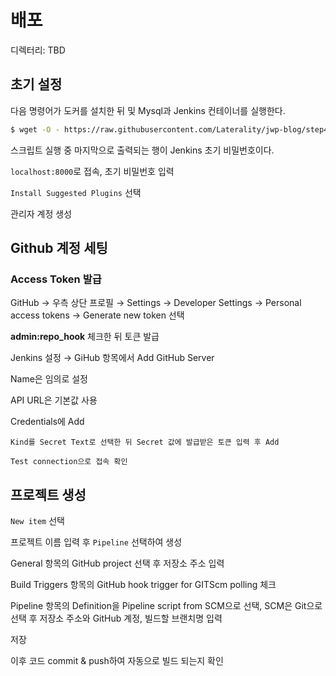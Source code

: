 # 배포

디렉터리: TBD


## 초기 설정

다음 명령어가 도커를 설치한 뒤 및 Mysql과 Jenkins 컨테이너를 실행한다.

```bash
$ wget -O - https://raw.githubusercontent.com/Laterality/jwp-blog/step4/scripts/init.sh | bash
```

스크립트 실행 중 마지막으로 출력되는 행이 Jenkins 초기 비밀번호이다.

`localhost:8000`로 접속, 초기 비밀번호 입력

`Install Suggested Plugins` 선택

관리자 계정 생성

## Github 계정 세팅

### Access Token 발급

GitHub → 우측 상단 프로필 → Settings → Developer Settings → Personal access tokens → Generate new token 선택

**admin:repo_hook** 체크한 뒤 토큰 발급

Jenkins 설정 → GiHub 항목에서 Add GitHub Server

Name은 임의로 설정

API URL은 기본값 사용

Credentials에 Add

    Kind를 Secret Text로 선택한 뒤 Secret 값에 발급받은 토큰 입력 후 Add

    Test connection으로 접속 확인

## 프로젝트 생성

`New item` 선택

프로젝트 이름 입력 후 `Pipeline` 선택하여 생성

General 항목의 GitHub project 선택 후 저장소 주소 입력

Build Triggers 항목의 GitHub hook trigger for GITScm polling 체크

Pipeline 항목의 Definition을 Pipeline script from SCM으로 선택, SCM은 Git으로 선택 후 저장소 주소와 GitHub 계정, 빌드할 브랜치명 입력

저장

이후 코드 commit & push하여 자동으로 빌드 되는지 확인

